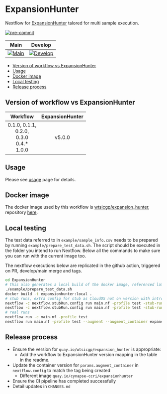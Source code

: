 # ExpansionHunter <!-- omit in toc -->

Nextflow for [ExpansionHunter][eh-repo] talored for multi sample execution.

[![pre-commit](https://img.shields.io/badge/pre--commit-enabled-brightgreen?logo=pre-commit)](https://github.com/pre-commit/pre-commit)

|                Main                |               Develop               |
| :--------------------------------: | :---------------------------------: |
| [![Main][gha-main]][gha-main-view] | [![Develop][gha-dev]][gha-dev-view] |

- [Version of workflow vs ExpansionHunter](#version-of-workflow-vs-expansionhunter)
- [Usage](#usage)
- [Docker image](#docker-image)
- [Local testing](#local-testing)
- [Release process](#release-process)

## Version of workflow vs ExpansionHunter

|                      Workflow                       | ExpansionHunter |
| :-------------------------------------------------: | :-------------: |
| 0.1.0, 0.1.1,<br>0.2.0,<br>0.3.0<br>0.4.\*<br>1.0.0 |     v5.0.0      |

## Usage

Please see [usage][eh-nf-usage] page for details.

## Docker image

The docker image used by this workflow is [wtsicgp/expansion_hunter][quay-eh], repository [here][casm-repo].

## Local testing

The test data referred to in `example/sample_info.csv` needs to be prepared by running `example/prepare_test_data.sh`.
The script should be executed in the folder you intend to run Nextflow.  Below all the commands to make sure you can run
with the current image too.

The nextflow executions below are replicated in the github action, triggered on PR, develop/main merge and tags.

```bash
cd ExpansionHunter
# this also generates a local build of the docker image, referenced later
./example/prepare_test_data.sh
docker build -t expansionhunter:local .
# stub runs, extra config for stub as CloudOS not on version with introspection of relevant variable
nextflow -c nextflow.stubRun.config run main.nf -profile test -stub-run
nextflow -c nextflow.stubRun.config run main.nf -profile test -stub-run --augment --augment_container expansionhunter:local
# real runs
nextflow run -c main.nf -profile test
nextflow run main.nf -profile test --augment --augment_container expansionhunter:local
```

## Release process

- Ensure the version for `quay.io/wtsicgp/expansion_hunter` is appropriate:
  - Add the workflow to ExpansionHunter version mapping in the table in the readme.
- Update the container version for `params.augment_container` in `nextflow.config` to match the tag being created
  - Different image `quay.io/cynapse-ccri/expansionhunter`
- Ensure the CI pipeline has completed successfully
- Detail updates in `CHANGES.md`

<!-- links -->

[casm-repo]: https://github.com/cancerit/ExpansionHunter-docker
[eh-nf-usage]: docs/usage.md
[eh-repo]: https://github.com/Illumina/ExpansionHunter
[gha-dev]: https://github.com/cynapse-ccri/ExpansionHunter/actions/workflows/build.yaml/badge.svg?branch=develop
[gha-dev-view]: https://github.com/cynapse-ccri/ExpansionHunter/actions?query=branch%3Adevelop
[gha-main]: https://github.com/cynapse-ccri/ExpansionHunter/actions/workflows/build.yaml/badge.svg?branch=main
[gha-main-view]: https://github.com/cynapse-ccri/ExpansionHunter/actions?query=branch%3Amain
[quay-eh]: https://quay.io/repository/wtsicgp/expansion_hunter?tab=tags
